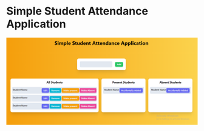 # Simple Student Attendance Application

![Simple Student Attendance Application](./src/assets/simple-student-attendance-application.png)
